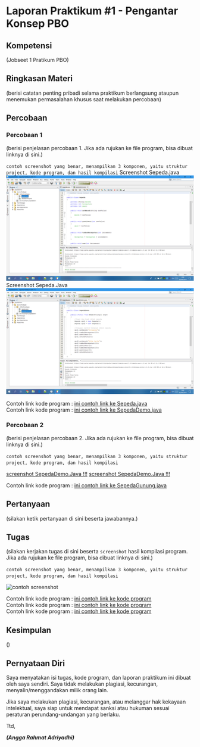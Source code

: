 # Laporan Praktikum #1 - Pengantar Konsep PBO

## Kompetensi

(Jobseet 1 Pratikum PBO)

## Ringkasan Materi

(berisi catatan penting pribadi selama praktikum berlangsung ataupun menemukan permasalahan khusus saat melakukan percobaan)

## Percobaan

### Percobaan 1

(berisi penjelasan percobaan 1. Jika ada rujukan ke file program, bisa dibuat linknya di sini.)

`contoh screenshot yang benar, menampilkan 3 komponen, yaitu struktur project, kode program, dan hasil kompilasi`
Screenshot Sepeda.java
![screenshot Sepeda.Java](img/Sepeda.png)<br>
Screenshot Sepeda.Java
![screenshot SepedaDemo.Java](img/SepedaDemo.png)

Contoh link kode program : [ini contoh link ke Sepeda.java](../../src/1_Pengantar_Konsep_PBO/Sepeda.java)<br>
Contoh link kode program : [ini contoh link ke SepedaDemo.java](../../src/1_Pengantar_Konsep_PBO/SepedaDemo.java)

### Percobaan 2

(berisi penjelasan percobaan 2. Jika ada rujukan ke file program, bisa dibuat linknya di sini.)

`contoh screenshot yang benar, menampilkan 3 komponen, yaitu struktur project, kode program, dan hasil kompilasi`

[screenshot SepedaDemo.Java !!!](img/SepedaDemo2.png)
[screenshot SepedaDemo.Java !!!](img/SepedaGunung.png)

Contoh link kode program : [ini contoh link ke SepedaGunung.java](../../src/1_Pengantar_Konsep_PBO/SepedaGunung.java)

## Pertanyaan

(silakan ketik pertanyaan di sini beserta jawabannya.)

## Tugas

(silakan kerjakan tugas di sini beserta `screenshot` hasil kompilasi program. Jika ada rujukan ke file program, bisa dibuat linknya di sini.)

`contoh screenshot yang benar, menampilkan 3 komponen, yaitu struktur project, kode program, dan hasil kompilasi`

![contoh screenshot](img/contoh-schot1.PNG)

Contoh link kode program : [ini contoh link ke kode program](../../src/1_Pengantar_Konsep_PBO/Kucing.java)<br>
Contoh link kode program : [ini contoh link ke kode program](../../src/1_Pengantar_Konsep_PBO/KucingBerjalan.java)<br>
Contoh link kode program : [ini contoh link ke kode program](../../src/1_Pengantar_Konsep_PBO/KucingLari.java)

## Kesimpulan

()

## Pernyataan Diri

Saya menyatakan isi tugas, kode program, dan laporan praktikum ini dibuat oleh saya sendiri. Saya tidak melakukan plagiasi, kecurangan, menyalin/menggandakan milik orang lain.

Jika saya melakukan plagiasi, kecurangan, atau melanggar hak kekayaan intelektual, saya siap untuk mendapat sanksi atau hukuman sesuai peraturan perundang-undangan yang berlaku.

Ttd,

***(Angga Rahmat Adriyadhi)***
